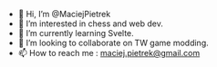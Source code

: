 - 👋 Hi, I’m @MaciejPietrek
- 👀 I’m interested in chess and web dev.
- 🌱 I’m currently learning Svelte.
- 💞️ I’m looking to collaborate on TW game modding.
- 📫 How to reach me : maciej.pietrek@gmail.com

<!---
MaciejPietrek/MaciejPietrek is a ✨ special ✨ repository because its `README.md` (this file) appears on your GitHub profile.
You can click the Preview link to take a look at your changes.
--->

